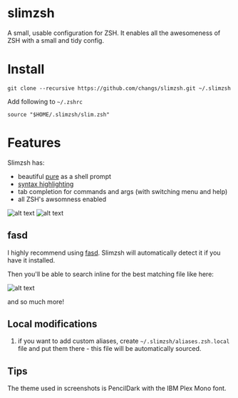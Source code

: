 slimzsh
=======

A small, usable configuration for ZSH. 
It enables all the awesomeness of ZSH with a small and tidy config. 

# Install

```
git clone --recursive https://github.com/changs/slimzsh.git ~/.slimzsh
```

Add following to `~/.zshrc`

```
source "$HOME/.slimzsh/slim.zsh"
```

# Features

Slimzsh has:

* beautiful [pure](https://github.com/sindresorhus/pure) as a shell prompt
* [syntax highlighting](https://github.com/zdharma/fast-syntax-highlighting)
* tab completion for commands and args (with switching menu and help)
* all ZSH's awsomness enabled

![alt text](https://user-images.githubusercontent.com/86694/52179811-0f561200-27df-11e9-8346-a332433df169.png "Syntax Highlighting")
![alt text](https://user-images.githubusercontent.com/86694/52179812-0f561200-27df-11e9-8669-6b2683295eee.png "Tab completion")


## fasd

I highly recommend using [fasd](https://github.com/clvv/fasd).
Slimzsh will automatically detect it if you have it installed.

Then you'll be able to search inline for the best matching file like here:

![alt text](http://i.imgur.com/s2LeC9K.gif "FASD")

and so much more!

## Local modifications

1. if you want to add custom aliases, create `~/.slimzsh/aliases.zsh.local` file
   and put them there - this file will be automatically sourced.

## Tips

The theme used in screenshots is PencilDark with the IBM Plex Mono font.

